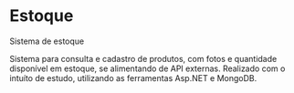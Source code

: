 # Estoque
Sistema de estoque


Sistema para consulta e cadastro de produtos, com fotos e quantidade disponível em estoque, se alimentando de API externas. 
Realizado com o intuíto de estudo, utilizando as ferramentas Asp.NET e MongoDB.


